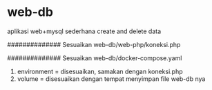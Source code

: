 # web-db
aplikasi web+mysql sederhana create and delete data

##############
Sesuaikan web-db/web-php/koneksi.php


##############
Sesuaikan web-db/docker-compose.yaml
1. environment = disesuaikan, samakan dengan koneksi.php
2. volume = disesuaikan dengan tempat menyimpan file web-db nya

